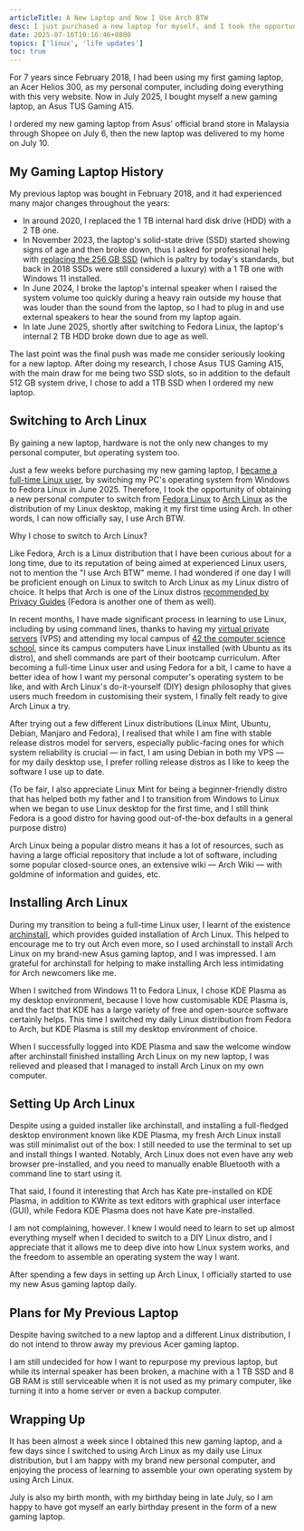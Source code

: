 ```yaml
---
articleTitle: A New Laptop and Now I Use Arch BTW
desc: I just purchased a new laptop for myself, and I took the opportunity to start using Arch Linux for the first time.
date: 2025-07-16T10:16:46+0800
topics: ['linux', 'life updates']
toc: true
---
```

For 7 years since February 2018, I had been using my first gaming laptop, an Acer Helios 300, as my personal computer, including doing everything with this very website. Now in July 2025, I bought myself a new gaming laptop, an Asus TUS Gaming A15.

I ordered my new gaming laptop from Asus' official brand store in Malaysia through Shopee on July 6, then the new laptop was delivered to my home on July 10.

## My Gaming Laptop History

My previous laptop was bought in February 2018, and it had experienced many major changes throughout the years:
- In around 2020, I replaced the 1 TB internal hard disk drive (HDD) with a 2 TB one.
- In November 2023, the laptop's solid-state drive (SSD) started showing signs of age and then broke down, thus I asked for professional help with [replacing the 256 GB SSD](2023-11-19-i-can-finally-game-on-a-solid-state-drive.md) (which is paltry by today's standards, but back in 2018 SSDs were still considered a luxury) with a 1 TB one with Windows 11 installed.
- In June 2024, I broke the laptop's internal speaker when I raised the system volume too quickly during a heavy rain outside my house that was louder than the sound from the laptop, so I had to plug in and use external speakers to hear the sound from my laptop again.
- In late June 2025, shortly after switching to Fedora Linux, the laptop's internal 2 TB HDD broke down due to age as well.

The last point was the final push was made me consider seriously looking for a new laptop. After doing my research, I chose Asus TUS Gaming A15, with the main draw for me being two SSD slots, so in addition to the default 512 GB system drive, I chose to add a 1TB SSD when I ordered my new laptop.

## Switching to Arch Linux

By gaining a new laptop, hardware is not the only new changes to my personal computer, but operating system too.

Just a few weeks before purchasing my new gaming laptop, I [became a full-time Linux user](2025-06-27-migrate-linux-full-time.md), by switching my PC's operating system from Windows to Fedora Linux in June 2025. Therefore, I took the opportunity of obtaining a new personal computer to switch from [Fedora Linux](https://www.fedoraproject.org/) to [Arch Linux](https://archlinux.org/) as the distribution of my Linux desktop, making it my first time using Arch. In other words, I can now officially say, I use Arch BTW.

Why I chose to switch to Arch Linux?

Like Fedora, Arch is a Linux distribution that I have been curious about for a long time, due to its reputation of being aimed at experienced Linux users, not to mention the "I use Arch BTW" meme. I had wondered if one day I will be proficient enough on Linux to switch to Arch Linux as my Linux distro of choice. It helps that Arch is one of the Linux distros [recommended by Privacy Guides](https://www.privacyguides.org/en/desktop/#arch-linux) (Fedora is another one of them as well).

In recent months, I have made significant process in learning to use Linux, including by using command lines, thanks to having my [virtual private servers](2025-05-19-my-vps-arc-began.md) (VPS) and attending my local campus of [42 the computer science school](/topics/42-the-school/), since its campus computers have Linux installed (with Ubuntu as its distro), and shell commands are part of their bootcamp curriculum. After becoming a full-time Linux user and using Fedora for a bit, I came to have a better idea of how I want my personal computer's operating system to be like, and with Arch Linux's do-it-yourself (DIY) design philosophy that gives users much freedom in customising their system, I finally felt ready to give Arch Linux a try.

After trying out a few different Linux distributions (Linux Mint, Ubuntu, Debian, Manjaro and Fedora), I realised that while I am fine with stable release distros model for servers, especially public-facing ones for which system reliability is crucial — in fact, I am using Debian in both my VPS — for my daily desktop use, I prefer rolling release distros as I like to keep the software I use up to date.

(To be fair, I also appreciate Linux Mint for being a beginner-friendly distro that has helped both my father and I to transition from Windows to Linux when we began to use Linux desktop for the first time, and I still think Fedora is a good distro for having good out-of-the-box defaults in a general purpose distro)

Arch Linux being a popular distro means it has a lot of resources, such as having a large official repository that include a lot of software, including some popular closed-source ones, an extensive wiki — Arch Wiki — with goldmine of information and guides, etc.

## Installing Arch Linux

During my transition to being a full-time Linux user, I learnt of the existence [archinstall](https://wiki.archlinux.org/title/Archinstall), which provides guided installation of Arch Linux. This helped to encourage me to try out Arch even more, so I used archinstall to install Arch Linux on my brand-new Asus gaming laptop, and I was impressed. I am grateful for archinstall for helping to make installing Arch less intimidating for Arch newcomers like me.

When I switched from Windows 11 to Fedora Linux, I chose KDE Plasma as my desktop environment, because I love how customisable KDE Plasma is, and the fact that KDE has a large variety of free and open-source software certainly helps. This time I switched my daily Linux distribution from Fedora to Arch, but KDE Plasma is still my desktop environment of choice.

When I successfully logged into KDE Plasma and saw the welcome window after archinstall finished installing Arch Linux on my new laptop, I was relieved and pleased that I managed to install Arch Linux on my own computer.

## Setting Up Arch Linux

Despite using a guided installer like archinstall, and installing a full-fledged desktop environment known like KDE Plasma, my fresh Arch Linux install was still minimalist out of the box: I still needed to use the terminal to set up and install things I wanted. Notably, Arch Linux does not even have any web browser pre-installed, and you need to manually enable Bluetooth with a command line to start using it.

That said, I found it interesting that Arch has Kate pre-installed on KDE Plasma, in addition to KWrite as text editors with graphical user interface (GUI), while Fedora KDE Plasma does not have Kate pre-installed.

I am not complaining, however. I knew I would need to learn to set up almost everything myself when I decided to switch to a DIY Linux distro, and I appreciate that it allows me to deep dive into how Linux system works, and the freedom to assemble an operating system the way I want.

After spending a few days in setting up Arch Linux, I officially started to use my new Asus gaming laptop daily.

## Plans for My Previous Laptop

Despite having switched to a new laptop and a different Linux distribution, I do not intend to throw away my previous Acer gaming laptop.

I am still undecided for how I want to repurpose my previous laptop, but while its internal speaker has been broken, a machine with a 1 TB SSD and 8 GB RAM is still serviceable when it is not used as my primary computer, like turning it into a home server or even a backup computer.

## Wrapping Up

It has been almost a week since I obtained this new gaming laptop, and a few days since I switched to using Arch Linux as my daily use Linux distribution, but I am happy with my brand new personal computer, and enjoying the process of learning to assemble your own operating system by using Arch Linux.

July is also my birth month, with my birthday being in late July, so I am happy to have got myself an early birthday present in the form of a new gaming laptop.
